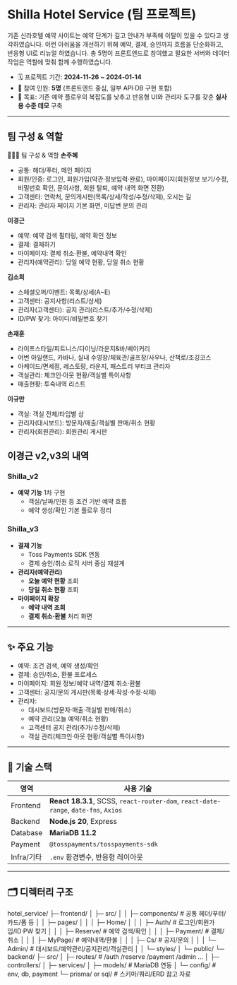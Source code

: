 # Shilla Hotel Service (팀 프로젝트)

기존 신라호텔 예약 사이트는 예약 단계가 길고 안내가 부족해 이탈이 있을 수 있다고 생각하였습니다.
이런 아쉬움을 개선하기 위해 예약, 결제, 승인까지 흐름을 단순화하고, 반응형 UI로 리뉴얼 하였습니다.
총 5명이 프론트엔드로 참여했고 필요한 서버와 데이터 작업은 역할에 맞춰 함께 수행하였습니다.

- 🗓 프로젝트 기간: **2024-11-26 ~ 2024-01-14**
- 👥 참여 인원: **5명** (프론트엔드 중심, 일부 API·DB 구현 포함)
- 🎯 목표: 기존 예약 플로우의 복잡도를 낮추고 반응형 UI와 관리자 도구를 갖춘 **실사용 수준 데모** 구축

---
## 팀 구성 & 역할
🧑‍🤝‍🧑 팀 구성 & 역할
**손주혜**
- 공통: 헤더/푸터, 메인 페이지
- 회원/인증: 로그인, 회원가입(약관·정보입력·완료), 마이페이지(회원정보 보기/수정, 비밀번호 확인, 문의사항, 회원 탈퇴, 예약 내역 화면 전환)
- 고객센터: 연락처, 문의게시판(목록/상세/작성/수정/삭제), 오시는 길
- 관리자: 관리자 페이지 기본 화면, 미답변 문의 관리

**이경근**
- 예약: 예약 검색 필터링, 예약 확인 정보
- 결제: 결제하기
- 마이페이지: 결제 취소·환불, 예약내역 확인
- 관리자(예약관리): 당일 예약 현황, 당일 취소 현황

**김소희**
- 스페셜오퍼/이벤트: 목록/상세(A~E)
- 고객센터: 공지사항(리스트/상세)
- 관리자(고객센터): 공지 관리(리스트/추가/수정/삭제)
- ID/PW 찾기: 아이디/비밀번호 찾기

**손재훈**
- 라이프스타일/피트니스/다이닝/라운지&바/베이커리
- 어번 아일랜드, 카바나, 실내 수영장/체육관/골프장/사우나, 산책로/조깅코스
- 아케이드/면세점, 레스토랑, 라운지, 패스트리 부티크
관리자
- 객실관리: 체크인·아웃 현황/객실별 특이사항
- 매출현황: 투숙내역 리스트


**이규만**
- 객실: 객실 전체/타입별 상
- 관리자(대시보드): 방문자/매출/객실별 판매/취소 현황
- 관리자(회원관리): 회원관리 게시판


## 이경근 v2,v3의 내역

### Shilla_v2
- **예약 기능** 1차 구현
  - 객실/날짜/인원 등 조건 기반 예약 흐름
  - 예약 생성/확인 기본 플로우 정리

### Shilla_v3
- **결제 기능**
  - Toss Payments SDK 연동
  - 결제 승인/취소 로직 서버 중심 재설계
- **관리자(예약관리)**
  - **오늘 예약 현황** 조회
  - **당일 취소 현황** 조회
- **마이페이지 확장**
  - **예약 내역 조회**
  - **결제 취소·환불** 처리 화면

---

## ✨ 주요 기능

- 예약: 조건 검색, 예약 생성/확인
- 결제: 승인/취소, 환불 프로세스
- 마이페이지: 회원 정보/예약 내역/결제 취소·환불
- 고객센터: 공지/문의 게시판(목록·상세·작성·수정·삭제)
- 관리자:
  - 대시보드(방문자·매출·객실별 판매/취소)
  - 예약 관리(오늘 예약/취소 현황)
  - 고객센터 공지 관리(추가/수정/삭제)
  - 객실 관리(체크인·아웃 현황/객실별 특이사항)

---

## 🧰 기술 스택

| 영역 | 사용 기술 |
|---|---|
| Frontend | **React 18.3.1**, SCSS, `react-router-dom`, `react-date-range`, `date-fns`, `Axios` |
| Backend | **Node.js 20**, Express |
| Database | **MariaDB 11.2** |
| Payment | `@tosspayments/tosspayments-sdk` |
| Infra/기타 | `.env` 환경변수, 반응형 레이아웃 |

---

## 🗂 디렉터리 구조
  hotel_service/
  ├─ frontend/
  │ ├─ src/
  │ │ ├─ components/ # 공통 헤더/푸터/카드/폼 등
  │ │ ├─ pages/
  │ │ │ ├─ Home/
  │ │ │ ├─ Auth/ # 로그인/회원가입/ID·PW 찾기
  │ │ │ ├─ Reserve/ # 예약 검색/확인
  │ │ │ ├─ Payment/ # 결제/취소
  │ │ │ ├─ MyPage/ # 예약내역/환불
  │ │ │ ├─ Cs/ # 공지/문의
  │ │ │ └─ Admin/ # 대시보드/예약관리/공지관리/객실관리
  │ │ └─ styles/
  │ └─ public/
  └─ backend/
  ├─ src/
  │ ├─ routes/ # /auth /reserve /payment /admin ...
  │ ├─ controllers/
  │ ├─ services/
  │ ├─ models/ # MariaDB 연동
  │ └─ config/ # env, db, payment
  └─ prisma/ or sql/ # 스키마/쿼리/ERD 참고 자료
